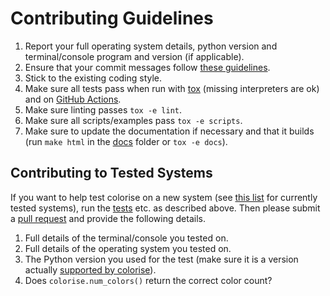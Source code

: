 # Contributing Guidelines

1. Report your full operating system details, python version and
   terminal/console program and version (if applicable).
2. Ensure that your commit messages follow [these
   guidelines](https://tbaggery.com/2008/04/19/a-note-about-git-commit-messages.html).
3. Stick to the existing coding style.
4. Make sure all tests pass when run with
   [tox](https://tox.readthedocs.io/en/latest/) (missing interpreters are ok)
   and on [GitHub Actions](https://github.com/MisanthropicBit/colorise/actions).
5. Make sure linting passes `tox -e lint`.
6. Make sure all scripts/examples pass `tox -e scripts`.
7. Make sure to update the documentation if necessary and that it
   builds (run `make html` in the [docs](/docs) folder or `tox -e docs`).

## Contributing to Tested Systems

If you want to help test colorise on a new system (see [this
list](https://colorise.readthedocs.io/en/latest/tested_systems.html) for
currently tested systems), run the [tests](/tests) etc. as described above. Then please
submit a [pull request](https://github.com/MisanthropicBit/colorise/pulls) and
provide the following details.

1. Full details of the terminal/console you tested on.
2. Full details of the operating system you tested on.
3. The Python version you used for the test (make sure it is a version actually
   [supported by colorise](https://pypi.org/project/colorise/)).
4. Does `colorise.num_colors()` return the correct color count?
